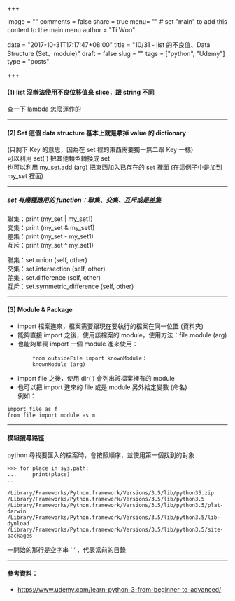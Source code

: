 +++

image = ""
comments = false
share = true
menu= ""		# set "main" to add this content to the main menu
author = "Ti Ｗoo"

date =  "2017-10-31T17:17:47+08:00"
title =  "10/31 - list 的不良值、Data Structure (Set、module)"
draft =  false
slug =  ""
tags = ["python", "Udemy"]
type = "posts"

+++



<!--more-->

#### (1) list 沒辦法使用不良位移值來 slice，跟 string 不同

查一下 lambda 怎麼運作的

---

#### (2)  Set 這個 data structure 基本上就是拿掉 value 的 dictionary
 (只剩下 Key 的意思，因為在 set 裡的東西需要獨一無二跟 Key 一樣)  
可以利用 set(  ) 把其他類型轉換成 set  
也可以利用 my_set.add (arg) 把東西加入已存在的 set 裡面 (在這例子中是加到 my_set 裡面)  

---

##### set 有幾種應用的 function：聯集、交集、互斥或是差集
聯集：print (my_set | my_set1)  
交集：print (my_set & my_set1)  
差集：print (my_set - my_set1)  
互斥：print (my_set ^ my_set1)  

聯集：set.union (self, other)  
交集：set.intersection (self, other)  
差集：set.difference (self, other)  
互斥：set.symmetric_difference (self, other)  

---

#### (3) Module & Package
- import 檔案進來，檔案需要跟現在要執行的檔案在同一位置 (資料夾)  
- 能夠直接 import 之後，使用該檔案的 module，使用方法：file.module (arg)  
- 也能夠單獨 import 一個 module 進來使用：  
```
        from outsideFile import knownModule：  
        knownModule (arg)  
```
- import file 之後，使用 dir( ) 會列出該檔案裡有的 module  
- 也可以把 import 進來的 file 或是 module 另外給定變數 (命名)  
例如：  
```
import file as f  
from file import module as m
```

---

#### 模組搜尋路徑
python 尋找要匯入的檔案時，會按照順序，並使用第一個找到的對象  
```
>>> for place in sys.path:
...     print(place)
...

/Library/Frameworks/Python.framework/Versions/3.5/lib/python35.zip
/Library/Frameworks/Python.framework/Versions/3.5/lib/python3.5
/Library/Frameworks/Python.framework/Versions/3.5/lib/python3.5/plat-darwin
/Library/Frameworks/Python.framework/Versions/3.5/lib/python3.5/lib-dynload
/Library/Frameworks/Python.framework/Versions/3.5/lib/python3.5/site-packages
```
一開始的那行是空字串 ‘ ‘  ，代表當前的目錄

---

#### 參考資料：
- https://www.udemy.com/learn-python-3-from-beginner-to-advanced/
